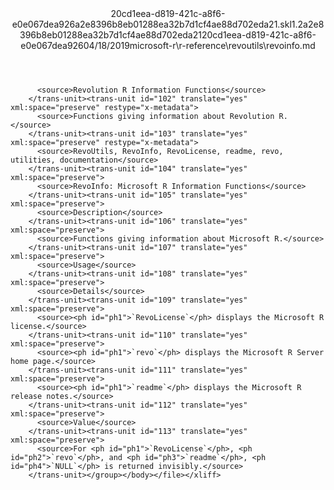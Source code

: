 <?xml version="1.0"?><xliff version="1.2" xmlns="urn:oasis:names:tc:xliff:document:1.2" xmlns:xsi="http://www.w3.org/2001/XMLSchema-instance" xsi:schemaLocation="urn:oasis:names:tc:xliff:document:1.2 xliff-core-1.2-transitional.xsd"><file datatype="xml" original="revoinfo.md" source-language="en-US" target-language="en-US"><header><tool tool-id="mdxliff" tool-name="mdxliff" tool-version="1.0-d1654b2" tool-company="Microsoft" /><xliffext:skl_file_name xmlns:xliffext="urn:microsoft:content:schema:xliffextensions">20cd1eea-d819-421c-a8f6-e0e067dea926a2e8396b8eb01288ea32b7d1cf4ae88d702eda21.skl</xliffext:skl_file_name><xliffext:version xmlns:xliffext="urn:microsoft:content:schema:xliffextensions">1.2</xliffext:version><xliffext:ms.openlocfilehash xmlns:xliffext="urn:microsoft:content:schema:xliffextensions">a2e8396b8eb01288ea32b7d1cf4ae88d702eda21</xliffext:ms.openlocfilehash><xliffext:ms.sourcegitcommit xmlns:xliffext="urn:microsoft:content:schema:xliffextensions">20cd1eea-d819-421c-a8f6-e0e067dea926</xliffext:ms.sourcegitcommit><xliffext:ms.lasthandoff xmlns:xliffext="urn:microsoft:content:schema:xliffextensions">04/18/2019</xliffext:ms.lasthandoff><xliffext:ms.openlocfilepath xmlns:xliffext="urn:microsoft:content:schema:xliffextensions">microsoft-r\r-reference\revoutils\revoinfo.md</xliffext:ms.openlocfilepath></header><body><group id="content" extype="content"><trans-unit id="101" translate="yes" xml:space="preserve" restype="x-metadata">
          <source>Revolution R Information Functions</source>
        </trans-unit><trans-unit id="102" translate="yes" xml:space="preserve" restype="x-metadata">
          <source>Functions giving information about Revolution R.</source>
        </trans-unit><trans-unit id="103" translate="yes" xml:space="preserve" restype="x-metadata">
          <source>RevoUtils, RevoInfo, RevoLicense, readme, revo, utilities, documentation</source>
        </trans-unit><trans-unit id="104" translate="yes" xml:space="preserve">
          <source>RevoInfo: Microsoft R Information Functions</source>
        </trans-unit><trans-unit id="105" translate="yes" xml:space="preserve">
          <source>Description</source>
        </trans-unit><trans-unit id="106" translate="yes" xml:space="preserve">
          <source>Functions giving information about Microsoft R.</source>
        </trans-unit><trans-unit id="107" translate="yes" xml:space="preserve">
          <source>Usage</source>
        </trans-unit><trans-unit id="108" translate="yes" xml:space="preserve">
          <source>Details</source>
        </trans-unit><trans-unit id="109" translate="yes" xml:space="preserve">
          <source><ph id="ph1">`RevoLicense`</ph> displays the Microsoft R license.</source>
        </trans-unit><trans-unit id="110" translate="yes" xml:space="preserve">
          <source><ph id="ph1">`revo`</ph> displays the Microsoft R Server home page.</source>
        </trans-unit><trans-unit id="111" translate="yes" xml:space="preserve">
          <source><ph id="ph1">`readme`</ph> displays the Microsoft R release notes.</source>
        </trans-unit><trans-unit id="112" translate="yes" xml:space="preserve">
          <source>Value</source>
        </trans-unit><trans-unit id="113" translate="yes" xml:space="preserve">
          <source>For <ph id="ph1">`RevoLicense`</ph>, <ph id="ph2">`revo`</ph>, and <ph id="ph3">`readme`</ph>, <ph id="ph4">`NULL`</ph> is returned invisibly.</source>
        </trans-unit></group></body></file></xliff>